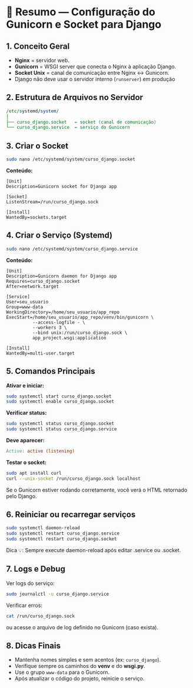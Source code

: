 # 🚀 Resumo — Configuração do Gunicorn e Socket para Django

## 1. Conceito Geral

- **Nginx** = servidor web.
- **Gunicorn** = WSGI server que conecta o Nginx à aplicação Django.
- **Socket Unix** = canal de comunicação entre Nginx ↔ Gunicorn.
- Django não deve usar o servidor interno (`runserver`) em produção


## 2. Estrutura de Arquivos no Servidor

```perl
/etc/systemd/system/
│
├── curso_django.socket   ← socket (canal de comunicação)
└── curso_django.service  ← serviço do Gunicorn
```

## 3. Criar o Socket
```bash 
sudo nano /etc/systemd/system/curso_django.socket
```

**Conteúdo:**
```init
[Unit]
Description=Gunicorn socket for Django app

[Socket]
ListenStream=/run/curso_django.sock

[Install]
WantedBy=sockets.target
```

## 4. Criar o Serviço (Systemd)

```bash 
sudo nano /etc/systemd/system/curso_django.service
```

**Conteúdo:**

```init 
[Unit]
Description=Gunicorn daemon for Django app
Requires=curso_django.socket
After=network.target

[Service]
User=seu_usuario
Group=www-data
WorkingDirectory=/home/seu_usuario/app_repo
ExecStart=/home/seu_usuario/app_repo/venv/bin/gunicorn \
          --access-logfile - \
          --workers 3 \
          --bind unix:/run/curso_django.sock \
          app_project.wsgi:application

[Install]
WantedBy=multi-user.target
```

## 5. Comandos Principais

**Ativar e iniciar:**

```bash 
sudo systemctl start curso_django.socket
sudo systemctl enable curso_django.socket
```

**Verificar status:**

```bash 
sudo systemctl status curso_django.socket
sudo systemctl status curso_django.service
```

**Deve aparecer:**
```makefile
Active: active (listening)
```

**Testar o socket:**
```bash
sudo apt install curl
curl --unix-socket /run/curso_django.sock localhost
```
Se o Gunicorn estiver rodando corretamente, você verá o HTML retornado pelo Django.

## 6. Reiniciar ou recarregar serviços

```bash
sudo systemctl daemon-reload
sudo systemctl restart curso_django.service
sudo systemctl restart curso_django.socket
```
Dica 💡:
Sempre execute daemon-reload após editar .service ou .socket.

## 7. Logs e Debug

Ver logs do serviço:

```bash
sudo journalctl -u curso_django.service
```

Verificar erros:

```bash 
cat /run/curso_django.sock
```
ou acesse o arquivo de log definido no Gunicorn (caso exista).

## 8. Dicas Finais

- Mantenha nomes simples e sem acentos (ex: `curso_django`).
- Verifique sempre os caminhos do **venv** e do **wsgi.py**.
- Use o grupo `www-data` para o Gunicorn.
- Após atualizar o código do projeto, reinicie o serviço.